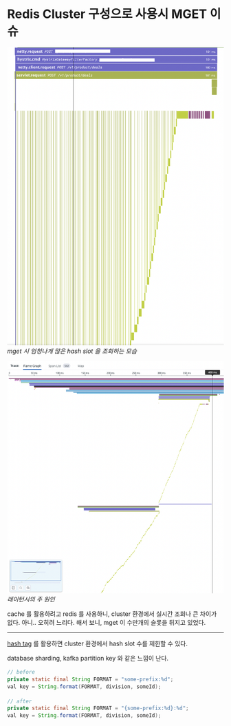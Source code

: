 # Redis Cluster 구성으로 사용시  MGET 이슈

![redis1](../resources/rediscluster/redis1.png)
_mget 시 엄청나게 많은 hash slot 을 조회하는 모습_


![redis2](../resources/rediscluster/redis2.png)
_레이턴시의 주 원인_

cache 를 활용하려고 redis 를 사용하니, cluster 환경에서 실시간 조회나 큰 차이가 없다. 아니.. 오히려 느리다.
해서 보니, mget 이 수만개의 슬롯을 뒤지고 있었다. 

---

[hash tag](https://redis.io/docs/reference/cluster-spec/ ) 를 활용하면 cluster 환경에서 hash slot 수를 제한할 수 있다.

database sharding, kafka partition key 와 같은 느낌이 난다.

```java
// before
private static final String FORMAT = "some-prefix:%d";
val key = String.format(FORMAT, division, someId);
        
// after
private static final String FORMAT = "{some-prefix:%d}:%d";
val key = String.format(FORMAT, division, someId);
```


